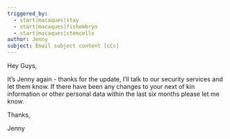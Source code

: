 ```yaml
---
triggered_by:
  - start|macaques|stay
  - start|macaques|fishembryo
  - start|macaques|stemcells
author: Jenny
subject: Email subject content [cCc]
---
```


Hey Guys,

It’s Jenny again - thanks for the update, I’ll talk to our security services and let them know. If there have been any changes to your next of kin information or other personal data within the last six months please let me know.

Thanks,

Jenny
